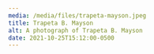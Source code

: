```yaml
---
media: /media/files/trapeta-mayson.jpeg
title: Trapeta B. Mayson
alt: A photograph of Trapeta B. Mayson
date: 2021-10-25T15:12:00-0500
---
```


